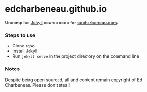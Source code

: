 # edcharbeneau.github.io

Uncompiled [Jekyll](//jekyllrb.com) source code for [edcharbeneau.com](//edcharbeneau.com).

### Steps to use

* Clone repo
* Install Jekyll
* Run `jekyll serve` in the project directory on the command line

### Notes

Despite being open sourced, all and content remain copyright of Ed Charbeneau. Please don't steal!
